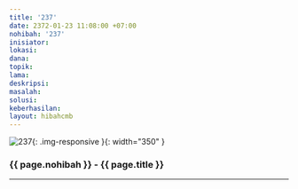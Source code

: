 ```yaml
---
title: '237'
date: 2372-01-23 11:08:00 +07:00
nohibah: '237'
inisiator:
lokasi:
dana:
topik:
lama:
deskripsi:
masalah:
solusi:
keberhasilan:
layout: hibahcmb
---
```


![237](/static/img/hibahcmb/237.png){: .img-responsive }{: width="350" }

### {{ page.nohibah }} - {{ page.title }}

---
